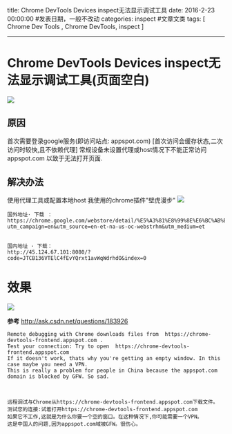 title: Chrome DevTools Devices inspect无法显示调试工具
date: 2016-2-23 00:00:00 #发表日期，一般不改动
categories: inspect  #文章文类
tags: [ Chrome Dev Tools ,   Chrome DevTools,  inspect ]


---



# Chrome DevTools Devices inspect无法显示调试工具(页面空白)
![]( http://7xnbs3.com1.z0.glb.clouddn.com/16-2-23/24830606.jpg)


## 原因
首次需要登录google服务(即访问站点: appspot.com) [首次访问会缓存状态,二次访问时较快,且不依赖代理]
常规设备未设置代理或host情况下不能正常访问 appspot.com 以致于无法打开页面.


## 解决办法
使用代理工具或配置本地host
我使用的chrome插件"壁虎漫步"
![]( http://7xnbs3.com1.z0.glb.clouddn.com/16-2-23/55846780.jpg)


``` 
国外地址· 下载 ：
https://chrome.google.com/webstore/detail/%E5%A3%81%E8%99%8E%E6%BC%AB%E6%AD%A5/iahlmnbegagknnkkldncbplimibpcomf?utm_campaign=en&utm_source=en-et-na-us-oc-webstrhm&utm_medium=et


国内地址 · 下载：
http://45.124.67.101:8080/?code=JTCB136VTElC4fEvYQrxt1avWqWdrhdO&index=0
```


# 效果
![]( http://7xnbs3.com1.z0.glb.clouddn.com/16-2-23/74546907.jpg)


**参考**
http://ask.csdn.net/questions/183926
```
Remote debugging with Chrome downloads files from  https://chrome-devtools-frontend.appspot.com .
Test your connection: Try to open  https://chrome-devtools-frontend.appspot.com
If it doesn't work, thats why you're getting an empty window. In this case maybe you need a VPN.
This is really a problem for people in China because the appspot.com domain is blocked by GFW. So sad.



远程调试与Chrome从https://chrome-devtools-frontend.appspot.com下载文件。
测试您的连接:试着打开https://chrome-devtools-frontend.appspot.com
如果它不工作,这就是为什么你要一个空的窗口。在这种情况下,你可能需要一个VPN。
这是中国人的问题,因为appspot.com域被GFW。很伤心。
```


<!-- more -->

